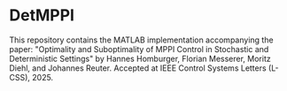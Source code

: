 # DetMPPI
This repository contains the MATLAB implementation accompanying the paper: "Optimality and Suboptimality of MPPI Control in Stochastic and Deterministic Settings" by Hannes Homburger, Florian Messerer, Moritz Diehl, and Johannes Reuter. Accepted at IEEE Control Systems Letters (L-CSS), 2025.
